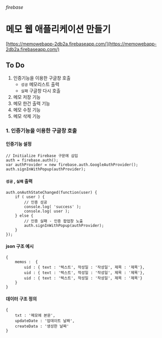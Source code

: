 ###### firebase

# 메모 웹 애플리케이션 만들기

[https://memowebapp-2db2a.firebaseapp.com/](https://memowebapp-2db2a.firebaseapp.com/)

## To Do
1. 인증기능을 이용한 구글창 호출
	- `성공` 메모리스트 출력
	- `실패` 구글창 다시 호출
2. 메모 저장 기능
3. 메모 한건 출력 기능
4. 메모 수정 기능
5. 메모 삭제 기능

### 1. 인증기능을 이용한 구글창 호출

#### 인증기능 설정

```
// Initialize Firebase 구문에 삽입
auth = firebase.auth();
var authProvider = new firebase.auth.GoogleAuthProvider();
auth.signInWithPopup(authProvider);

```

#### `성공` , `실패` 출력

```
auth.onAuthStateChanged(function(user) {
	if ( user ) {
		// 인증 성공
		console.log( 'success' );
		console.log( user );
	} else {
		// 인증 실패 - 인증 팝업창 노출
		auth.signInWithPopup(authProvider);
	}
});
```

#### json 구조 예시

```
{
	memos :  {
		uid : { text : '텍스트', 작성일 : '작성일', 제목 : '제목'},
		uid : { text : '텍스트', 작성일 : '작성일', 제목 : '제목'},
		uid : { text : '텍스트', 작성일 : '작성일', 제목 : '제목'}
	}
}
```

#### 데이터 구조 정의

```
{
	txt : '메모에 본문',
	updateDate : '업데이트 날짜',
	createData : '생성한 날짜'
}
```
